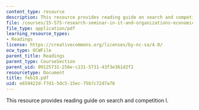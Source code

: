 ```yaml
---
content_type: resource
description: This resource provides reading guide on search and competition I.
file: /courses/15-575-research-seminar-in-it-and-organizations-economic-perspectives-spring-2004/e659422df7d15dc515ec75b7c72d7a78_feb19.pdf
file_type: application/pdf
learning_resource_types:
- Readings
license: https://creativecommons.org/licenses/by-nc-sa/4.0/
ocw_type: OCWFile
parent_title: Readings
parent_type: CourseSection
parent_uid: 09125731-256e-c131-5731-43f3e361d2f2
resourcetype: Document
title: feb19.pdf
uid: e659422d-f7d1-5dc5-15ec-75b7c72d7a78
---
```

This resource provides reading guide on search and competition I.